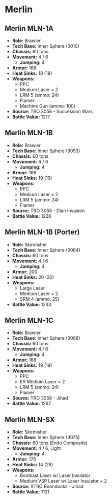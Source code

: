 # Merlin
## Merlin MLN-1A
- **Role:** Brawler
- **Tech Base:** Inner Sphere (3010)
- **Chassis:** 60 tons
- **Movement:** 4 / 6
  - **Jumping:** 4
- **Armor:** 168
- **Heat Sinks:** 18 (18)
- **Weapons:**
  - PPC
  - Medium Laser × 2
  - LRM 5 (ammo: 24)
  - Flamer
  - Machine Gun (ammo: 100)
- **Source:** TRO 3058 - Succession Wars
- **Battle Value:** 1217

## Merlin MLN-1B
- **Role:** Brawler
- **Tech Base:** Inner Sphere (3053)
- **Chassis:** 60 tons
- **Movement:** 4 / 6
  - **Jumping:** 4
- **Armor:** 168
- **Heat Sinks:** 19 (19)
- **Weapons:**
  - PPC
  - Medium Laser × 2
  - LRM 5 (ammo: 24)
  - Flamer
- **Source:** TRO 3058 - Clan Invasion
- **Battle Value:** 1228

## Merlin MLN-1B (Porter)
- **Role:** Skirmisher
- **Tech Base:** Inner Sphere (3064)
- **Chassis:** 60 tons
- **Movement:** 4 / 6
  - **Jumping:** 4
- **Armor:** 200
- **Heat Sinks:** 20 (20)
- **Weapons:**
  - Large Laser
  - Medium Laser × 2
  - SRM 4 (ammo: 25)
- **Battle Value:** 1233

## Merlin MLN-1C
- **Role:** Brawler
- **Tech Base:** Inner Sphere (3068)
- **Chassis:** 60 tons
- **Movement:** 4 / 6
  - **Jumping:** 4
- **Armor:** 168
- **Heat Sinks:** 19 (19)
- **Weapons:**
  - PPC
  - ER Medium Laser × 2
  - LRM 5 (ammo: 24)
  - Flamer
- **Source:** TRO 3058 - Jihad
- **Battle Value:** 1267

## Merlin MLN-SX
- **Role:** Skirmisher
- **Tech Base:** Inner Sphere (3075)
- **Chassis:** 60 tons (Endo Composite)
- **Movement:** 4 / 6, Light
  - **Jumping:** 4
- **Armor:** 176
- **Heat Sinks:** 14 (28)
- **Weapons:**
  - Bombast Laser w/ Laser Insulator
  - Medium VSP Laser w/ Laser Insulator × 2
- **Source:** XTRO Boondocks - Jihad
- **Battle Value:** 1121

